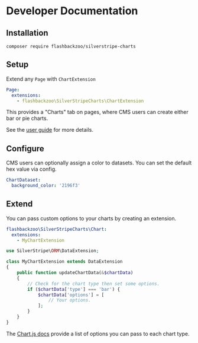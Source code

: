 # Developer Documentation

## Installation

`composer require flashbackzoo/silverstripe-charts`

## Setup

Extend any `Page` with `ChartExtension`

```yml
Page:
  extensions:
    - flashbackzoo\SilverStripeCharts\ChartExtension
```

This provides a "Charts" tab on pages, where CMS users can create either bar or pie charts.

See the [user guide](user-guide.md) for more details.

## Configure

CMS users can optionally assign a color to datasets. You can set the default hex value via config.

```yml
ChartDataset:
  background_color: '2196f3'
```

## Extend

You can pass custom options to your charts by creating an extension.

```yml
flashbackzoo\SilverStripeCharts\Chart:
  extensions:
    - MyChartExtension
```

```php
use SilverStripe\ORM\DataExtension;

class MyChartExtension extends DataExtension
{
    public function updateChartData(&$chartData)
    {
        // Check for the chart type then set some options.
        if ($chartData['type'] === 'bar') {
            $chartData['options'] = [
                // Your options.
            ];
        }
    }
}
```

The [Chart.js docs](http://www.chartjs.org/docs/) provide a list of options you can pass to each chart type.
